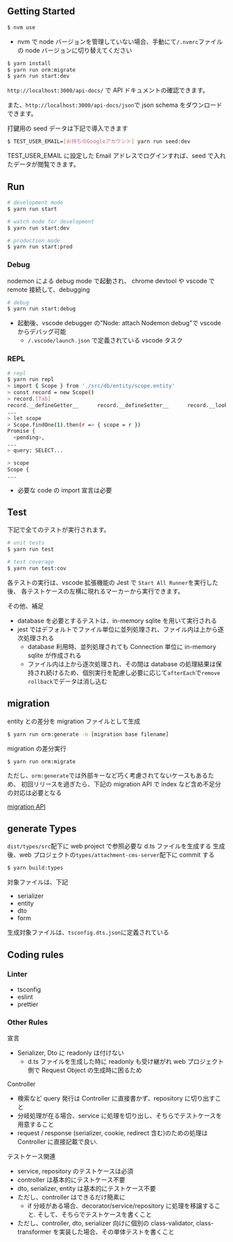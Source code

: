 ## Getting Started

```bash
$ nvm use
```

- nvm で node バージョンを管理していない場合、手動にて`/.nvmrc`ファイルの node バージョンに切り替えてください

```bash
$ yarn install
$ yarn run orm:migrate
$ yarn run start:dev
```

`http://localhost:3000/api-docs/` で API ドキュメントの確認できます。

また、`http://localhost:3000/api-docs/json`で json schema をダウンロードできます。

打鍵用の seed データは下記で導入できます

```bash
$ TEST_USER_EMAIL=[お持ちのGoogleアカウント] yarn run seed:dev
```

TEST_USER_EMAIL に設定した Email アドレスでログインすれば、seed で入れたデータが閲覧できます。

## Run

```bash
# development mode
$ yarn run start

# watch mode for development
$ yarn run start:dev

# production mode
$ yarn run start:prod
```

### Debug

nodemon による debug mode で起動され、
chrome devtool や vscode で remote 接続して、debugging

```bash
# debug
$ yarn run start:debug
```

- 起動後、vscode debugger の"Node: attach Nodemon debug"で vscode からデバッグ可能
  - `/.vscode/launch.json` で定義されている vscode タスク

### REPL

```bash
# repl
$ yarn run repl
> import { Scope } from './src/db/entity/scope.entity'
> const record = new Scope()
> record.[Tab]
record.__defineGetter__      record.__defineSetter__      record.__lookupGetter__000
...
> let scope
> Scope.findOne(1).then(r => { scope = r })
Promise {
  <pending>,
...
> query: SELECT...

> scope
Scope {
...
```

- 必要な code の import 宣言は必要

## Test

下記で全てのテストが実行されます。

```bash
# unit tests
$ yarn run test

# test coverage
$ yarn run test:cov
```

各テストの実行は、vscode 拡張機能の Jest で `Start All Runner`を実行した後、
各テストケースの左横に現れるマーカーから実行できます。

その他、補足

- database を必要とするテストは、in-memory sqlite を用いて実行される
- jest ではデフォルトでファイル単位に並列処理され、ファイル内は上から逐次処理される
  - database 利用時、並列処理されても Connection 単位に in-memory sqlite が作成される
  - ファイル内は上から逐次処理され、その間は database の処理結果は保持され続けるため、個別実行を配慮し必要に応じて`afterEach`で`remove` `rollback`でデータは消し込む

## migration

entity との差分を migration ファイルとして生成

```bash
$ yarn run orm:generate -n [migration base filename]
```

migration の差分実行

```bash
$ yarn run orm:migrate
```

ただし、`orm:generate`では外部キーなど巧く考慮されてないケースもあるため、
初回リリースを過ぎたら、下記の migration API で index など含め不足分の対応は必要となる

[migration API](https://typeorm.io/#/migrations/using-migration-api-to-write-migrations)

## generate Types

`dist/types/src`配下に web project で参照必要な d.ts ファイルを生成する
生成後、web プロジェクトの`types/attachment-cms-server`配下に commit する

```bash
$ yarn build:types
```

対象ファイルは、下記

- serializer
- entity
- dto
- form

生成対象ファイルは、`tsconfig.dts.json`に定義されている

## Coding rules

### Linter

- tsconfig
- eslint
- prettier

### Other Rules

宣言

- Serializer, Dto に readonly は付けない
  - d.ts ファイルを生成した時に readonly も受け継がれ web プロジェクト側で Request Object の生成時に困るため

Controller

- 検索など query 発行は Controller に直接書かず、repository に切り出すこと
- 分岐処理が在る場合、service に処理を切り出し、そちらでテストケースを用意すること
- request / response (serializer, cookie, redirect 含む)のための処理は Controller に直接記載で良い.

テストケース関連

- service, repository のテストケースは必須
- controller は基本的にテストケース不要
- dto, serializer, entity は基本的にテストケース不要
- ただし、controller はできるだけ簡素に
  - if 分岐がある場合、decorator/service/repository に処理を移譲すること. そして、そちらでテストケースを書くこと
- ただし、controller, dto, serializer 向けに個別の class-validator, class-transformer を実装した場合、その単体テストを書くこと
